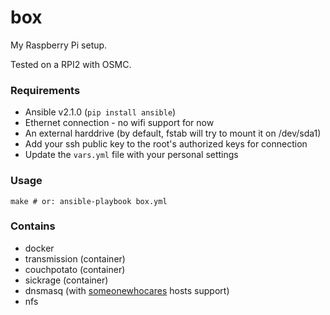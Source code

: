 # box

My Raspberry Pi setup.

Tested on a RPI2 with OSMC.

### Requirements

- Ansible v2.1.0 (`pip install ansible`)
- Ethernet connection - no wifi support for now
- An external harddrive (by default, fstab will try to mount it on /dev/sda1)
- Add your ssh public key to the root's authorized keys for connection
- Update the `vars.yml` file with your personal settings

### Usage

```
make # or: ansible-playbook box.yml
```

### Contains

- docker
- transmission (container)
- couchpotato (container)
- sickrage (container)
- dnsmasq (with [someonewhocares](http://someonewhocares.org/) hosts support)
- nfs

